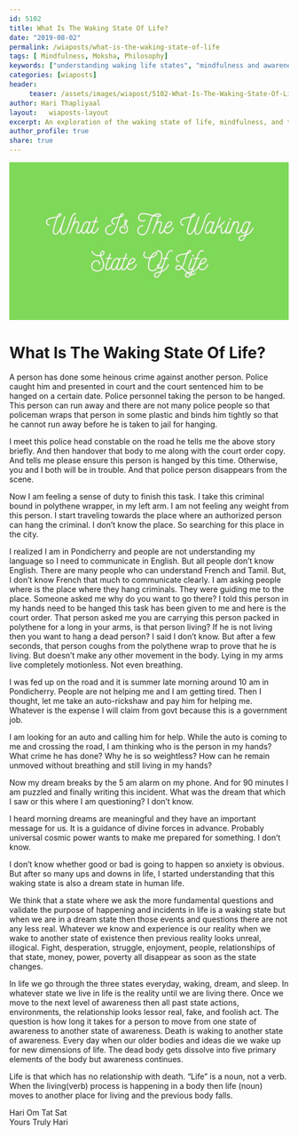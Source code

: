 ```yaml
--- 
id: 5102 
title: What Is The Waking State Of Life?
date: "2019-08-02"
permalink: /wiaposts/what-is-the-waking-state-of-life
tags: [ Mindfulness, Moksha, Philosophy]    
keywords: ["understanding waking life states", "mindfulness and awareness in daily life", "philosophical insights on life and death", "transitions between states of consciousness", "moksha and spiritual awakening"]  
categories: [wiaposts] 
header:
     teaser: /assets/images/wiapost/5102-What-Is-The-Waking-State-Of-Life.jpg
author: Hari Thapliyaal 
layout:   wiaposts-layout
excerpt: An exploration of the waking state of life, mindfulness, and the philosophical insights on transitions between states of consciousness and spiritual awakening.
author_profile: true 
share: true 
---
```


![What Is The Waking State Of Life?](/assets/images/wiapost/5102-What-Is-The-Waking-State-Of-Life.jpg)       
   
# What Is The Waking State Of Life?   
    
A person has done some heinous crime against another person. Police caught him and presented in court and the court sentenced him to be hanged on a certain date. Police personnel taking the person to be hanged. This person can run away and there are not many police people so that policeman wraps that person in some plastic and binds him tightly so that he cannot run away before he is taken to jail for hanging.    
    
I meet this police head constable on the road he tells me the above story briefly. And then handover that body to me along with the court order copy. And tells me please ensure this person is hanged by this time. Otherwise, you and I both will be in trouble. And that police person disappears from the scene.    
    
Now I am feeling a sense of duty to finish this task. I take this criminal bound in polythene wrapper, in my left arm. I am not feeling any weight from this person. I start traveling towards the place where an authorized person can hang the criminal. I don’t know the place. So searching for this place in the city.    
    
I realized I am in Pondicherry and people are not understanding my language so I need to communicate in English. But all people don’t know English. There are many people who can understand French and Tamil. But, I don’t know French that much to communicate clearly. I am asking people where is the place where they hang criminals. They were guiding me to the place. Someone asked me why do you want to go there? I told this person in my hands need to be hanged this task has been given to me and here is the court order. That person asked me you are carrying this person packed in polythene for a long in your arms, is that person living? If he is not living then you want to hang a dead person? I said I don’t know. But after a few seconds, that person coughs from the polythene wrap to prove that he is living. But doesn’t make any other movement in the body. Lying in my arms live completely motionless. Not even breathing.    
    
I was fed up on the road and it is summer late morning around 10 am in Pondicherry. People are not helping me and I am getting tired. Then I thought, let me take an auto-rickshaw and pay him for helping me. Whatever is the expense I will claim from govt because this is a government job.    
    
I am looking for an auto and calling him for help. While the auto is coming to me and crossing the road, I am thinking who is the person in my hands? What crime he has done? Why he is so weightless? How can he remain unmoved without breathing and still living in my hands?    
    
Now my dream breaks by the 5 am alarm on my phone. And for 90 minutes I am puzzled and finally writing this incident. What was the dream that which I saw or this where I am questioning? I don’t know.    
    
I heard morning dreams are meaningful and they have an important message for us. It is a guidance of divine forces in advance. Probably universal cosmic power wants to make me prepared for something. I don’t know.    
    
I don’t know whether good or bad is going to happen so anxiety is obvious. But after so many ups and downs in life, I started understanding that this waking state is also a dream state in human life.    
    
We think that a state where we ask the more fundamental questions and validate the purpose of happening and incidents in life is a waking state but when we are in a dream state then those events and questions there are not any less real. Whatever we know and experience is our reality when we wake to another state of existence then previous reality looks unreal, illogical. Fight, desperation, struggle, enjoyment, people, relationships of that state, money, power, poverty all disappear as soon as the state changes.    
    
In life we go through the three states everyday, waking, dream, and sleep. In whatever state we live in life is the reality until we are living there. Once we move to the next level of awareness then all past state actions, environments, the relationship looks lessor real, fake, and foolish act. The question is how long it takes for a person to move from one state of awareness to another state of awareness. Death is waking to another state of awareness. Every day when our older bodies and ideas die we wake up for new dimensions of life. The dead body gets dissolve into five primary elements of the body but awareness continues.    
    
Life is that which has no relationship with death. “Life” is a noun, not a verb. When the living(verb) process is happening in a body then life (noun) moves to another place for living and the previous body falls.    
    
Hari Om Tat Sat     
Yours Truly Hari    
